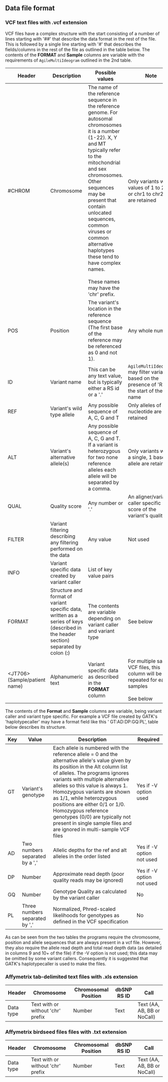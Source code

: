 ## Data file format

### VCF text files with .vcf extension 
VCF files have a complex structure with the start consisting of a number of lines starting with '##' that describe the data format in the rest of the file. This is followed by a single line starting with '#' that describes the fields/columns in the rest of the file as outlined in the table below. The contents of the __FORMAT__ and __Sample__ columns are variable with the requirements of ```AgileMultiIdeogram``` outlined in the 2nd table.


|Header|Description|Possible values|Note|Required|
|-|-|-|-|-|
|#CHROM|Chromosome|The name of the reference sequence in the reference genome. For autosomal chromosomes it is a number (1-22). X, Y and MT typically refer to the mitochondrial and sex chromosomes. Other sequences may be present that contain unlocated sequences, common viruses or common alternative haplotypes these tend to have complex names. <br /><br />These names may have the 'chr' prefix.|Only variants with values of 1 to 22 or chr1 to chr22 are retained|Yes|
|POS|Position|The variant's location in the reference sequence (The first base of the reference may be referenced as 0 and not 1).|Any whole number|Yes|
|ID|Variant name| This can be any text value, but is typically either a RS id or a '.'|```AgileMultiIdeogram``` may filter variants based on the presence of 'RS' at the start of the name|Optional|
|REF|Variant's wild type allele|Any possible sequence of A, C, G and T|Only alleles of one nucleotide are retained|Yes|
|ALT|Variant's alternative allele(s)|Any possible sequence of A, C, G and T. If a variant is heterozygous for two none reference alleles each allele will be separated by a comma.|Only variants with a single, 1 base Alt allele are retained |Yes|
|QUAL|Quality score|Any number or '.'|An aligner/variant caller specific score of the variant's quality|No|
|FILTER|Variant filtering describing any filtering performed on the data|Any value|Not used|No|
|INFO|Variant specific data created by variant caller|List of key value pairs||No|
|FORMAT|Structure and format of variant specific data, written as a series of keys (described in the header section) separated by colon (__:__)|The contents are variable depending on variant caller and variant type|See below|Yes| 
|\<JT706\> (Sample/patient name)|Alphanumeric text|Variant specific data as described in the __FORMAT__ column|For multiple sample VCF files, this column will be repeated for each samples<br /><br />See below|Yes|

The contents of the __Format__ and __Sample__ columns are variable, being variant caller and variant type specific. For example a VCF file created by GATK's 'haplotypecaller' may have a format field like this ' GT:AD:DP:GQ:PL', table below describes its structure.

|Key|Value|Description|Required|
|-|-|-|-|
|GT|Variant's genotype|Each allele is numbered with the reference allele = 0 and the alternative allele's value given by its position in the Alt column list of alleles. The programs ignores variants with multiple alternative alleles so this value is always 1. Homozygous variants are shown as 1/1, while heterozygous positions are either 0/1 or 1/0. Homozygous reference genotypes (0/0) are typically not present in single sample files and are ignored in multi-sample VCF files|Yes if -V option used| 
|AD|Two numbers separated by a ','|Allelic depths for the ref and alt alleles in the order listed|Yes if -V option not used|
|DP|Number|Approximate read depth (poor quality reads may be ignored)|Yes if -V option not used|
|GQ|Number|Genotype Quality as calculated by the variant caller|No|
|PL|Three numbers separated by ','|Normalized, Phred-scaled likelihoods for genotypes as defined in the VCF specification|No|

As can be seen from the two tables the programs require the chromosome, position and allele sequences that are always present in a vcf file. However, they also require the allele read depth and total read depth data (as detailed in columns 9 and 10+ of the file) if the -V option is not used; this data may be omitted by some variant callers. Consequently it is suggested that GATK's haplotypecaller is used to make the files.

### Affymetrix tab-delimited text files with .xls extension 

|Header|Chromosome|Chromosomal Position|dbSNP RS ID|Call|
|-|-|-|-|-|
|Data type|Text with or without 'chr' prefix|Number|Text|Text (AA, AB, BB or NoCall)|


### Affymetrix birdseed files files with .txt extension 

|Header|Chromosome|Chromosomal Position|dbSNP RS ID|Call|
|-|-|-|-|-|
|Data type|Text with or without 'chr' prefix|Number|Text|Text (AA, AB, BB or NoCall)|
